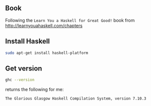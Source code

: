 ## Book

Following the ``Learn You a Haskell for Great Good!`` book from http://learnyouahaskell.com/chapters

## Install Haskell

```bash
sudo apt-get install haskell-platform
```

## Get version

```bash
ghc --version
```

returns the following for me:

```
The Glorious Glasgow Haskell Compilation System, version 7.10.3
```
